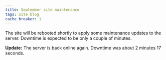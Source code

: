 ```yaml
---
title: September site maintenance
tags: site blog
cache_breaker: 1
---
```


The site will be rebooted shortly to apply some maintenance updates to the server. Downtime is expected to be only a couple of minutes.

**Update:** The server is back online again. Downtime was about 2 minutes 17 seconds.
